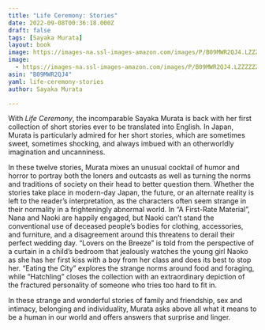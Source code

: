 ```yaml
---
title: "Life Ceremony: Stories"
date: 2022-09-08T00:36:18.000Z
draft: false
tags: [Sayaka Murata]
layout: book
image: https://images-na.ssl-images-amazon.com/images/P/B09MWR2QJ4.LZZZZZZZ.jpg
image: 
  - https://images-na.ssl-images-amazon.com/images/P/B09MWR2QJ4.LZZZZZZZ.jpg
asin: "B09MWR2QJ4"
yaml: life-ceremony-stories
author: Sayaka Murata

---
```


With *Life Ceremony*, the incomparable Sayaka Murata is back with her first collection of short stories ever to be translated into English. In Japan, Murata is particularly admired for her short stories, which are sometimes sweet, sometimes shocking, and always imbued with an otherworldly imagination and uncanniness.  
  
In these twelve stories, Murata mixes an unusual cocktail of humor and horror to portray both the loners and outcasts as well as turning the norms and traditions of society on their head to better question them. Whether the stories take place in modern-day Japan, the future, or an alternate reality is left to the reader’s interpretation, as the characters often seem strange in their normality in a frighteningly abnormal world. In “A First-Rate Material”, Nana and Naoki are happily engaged, but Naoki can’t stand the conventional use of deceased people’s bodies for clothing, accessories, and furniture, and a disagreement around this threatens to derail their perfect wedding day. “Lovers on the Breeze” is told from the perspective of a curtain in a child’s bedroom that jealously watches the young girl Naoko as she has her first kiss with a boy from her class and does its best to stop her. “Eating the City” explores the strange norms around food and foraging, while “Hatchling” closes the collection with an extraordinary depiction of the fractured personality of someone who tries too hard to fit in.  
  
In these strange and wonderful stories of family and friendship, sex and intimacy, belonging and individuality, Murata asks above all what it means to be a human in our world and offers answers that surprise and linger.